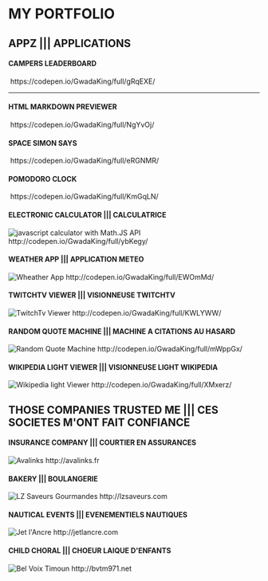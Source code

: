 <h1>MY PORTFOLIO</h1>
<h2>APPZ ||| APPLICATIONS</h2>

<h4>CAMPERS LEADERBOARD</h4>
<img src="https://s3-us-west-2.amazonaws.com/i.cdpn.io/1113919.gRqEXE.6511a617-926a-4ca0-967f-0c54740d3db0.png" alt="">
https://codepen.io/GwadaKing/full/gRqEXE/
<hr color="#ff9900">
<h4>HTML MARKDOWN PREVIEWER</h4>
<img src="https://s3-us-west-2.amazonaws.com/i.cdpn.io/1113919.NgYvOj.3e175b7b-66a3-4a0c-9ad4-b58970daf7d4.png" alt="">
https://codepen.io/GwadaKing/full/NgYvOj/

<h4>SPACE SIMON SAYS</h4>
<img src="https://s3-us-west-2.amazonaws.com/i.cdpn.io/1113919.eRGNMR.f2d90f89-4306-4c71-8bfb-d4669f3ffa6f.png" alt="">
https://codepen.io/GwadaKing/full/eRGNMR/

<h4>POMODORO CLOCK</h4>
<img src="https://s3-us-west-2.amazonaws.com/i.cdpn.io/1113919.KmGqLN.c210748a-c4ba-453e-b2ed-2b51e844608c.png" alt="">
https://codepen.io/GwadaKing/full/KmGqLN/

<h4>ELECTRONIC CALCULATOR ||| CALCULATRICE</h4>
<img src="https://s3-us-west-2.amazonaws.com/i.cdpn.io/1113919.ybKegy.85f57804-a7af-46a5-af82-ae36aa86a1f0.png" alt="javascript calculator with Math.JS API">
http://codepen.io/GwadaKing/full/ybKegy/

<h4>WEATHER APP ||| APPLICATION METEO</h4>
<img src="https://s3-us-west-2.amazonaws.com/i.cdpn.io/1113919.EWOmMd.3838f455-6565-49e5-bb63-ccb6893c03fa.png" alt="Wheather App">
http://codepen.io/GwadaKing/full/EWOmMd/

<h4>TWITCHTV VIEWER ||| VISIONNEUSE TWITCHTV</h4>
<img src="http://s3-us-west-2.amazonaws.com/i.cdpn.io/1113919.KWLYWW.bd78d21a-660e-4e4d-aae8-de058a6298c9.png" alt="TwitchTv Viewer">
http://codepen.io/GwadaKing/full/KWLYWW/

<h4>RANDOM QUOTE MACHINE ||| MACHINE A CITATIONS AU HASARD</h4>
<img src="http://s3-us-west-2.amazonaws.com/i.cdpn.io/1113919.mWppGx.708fcc6f-cdf8-4875-a2b2-8532a8ea1f83.png" alt="Random Quote Machine">
http://codepen.io/GwadaKing/full/mWppGx/

<h4>WIKIPEDIA LIGHT VIEWER ||| VISIONNEUSE LIGHT WIKIPEDIA</h4>
<img src="http://s3-us-west-2.amazonaws.com/i.cdpn.io/1113919.XMxerz.b9869581-853a-4ed2-9bdf-21d9200439b1.png" alt="Wikipedia light Viewer">
http://codepen.io/GwadaKing/full/XMxerz/


<h2>THOSE COMPANIES TRUSTED ME ||| CES SOCIETES M'ONT FAIT CONFIANCE</h2>

<h4>INSURANCE COMPANY ||| COURTIER EN ASSURANCES</h4>
<img src="http://image.noelshack.com/fichiers/2017/20/1495314190-screenshot-avalinks-fr-2017-02-24-18-48-04.png" alt="Avalinks">
http://avalinks.fr

<h4>BAKERY ||| BOULANGERIE</h4>
<img src="http://image.noelshack.com/fichiers/2017/20/1495314238-screenshot-www-lzsaveurs-com-2017-02-24-18-35-58.png" alt="LZ Saveurs Gourmandes">
http://lzsaveurs.com

<h4>NAUTICAL EVENTS ||| EVENEMENTIELS NAUTIQUES</h4>
<img src="http://image.noelshack.com/fichiers/2017/20/1495314719-screenshot-jetlancre-com-2017-02-24-18-41-04.png" alt="Jet l'Ancre">
http://jetlancre.com

<h4>CHILD CHORAL ||| CHOEUR LAIQUE D'ENFANTS</h4>
<img src="http://image.noelshack.com/fichiers/2017/20/1495314252-screenshot-bvtm971-net-2017-02-24-18-42-33.png" alt="Bel Voix Timoun">
http://bvtm971.net
